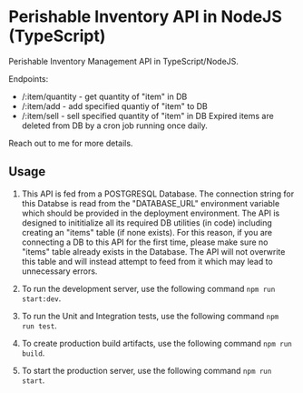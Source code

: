 # Perishable Inventory API in NodeJS (TypeScript)
Perishable Inventory Management API in TypeScript/NodeJS.

Endpoints:
- /:item/quantity - get quantity of "item" in DB 
- /:item/add - add specified quantiy of "item" to DB
- /:item/sell - sell specified quantity of "item" in DB
Expired items are deleted from DB by a cron job running once daily.

Reach out to me for more details.


## Usage
1. This API is fed from a POSTGRESQL Database. The connection string for this Databse is read from the "DATABASE_URL" environment variable which should be provided in the deployment environment. The API is designed to inititialize all its required DB utilities (in code) including creating an "items" table (if none exists). For this reason, if you are connecting a DB to this API for the first time, please make sure no "items" table already exists in the Database. The API will not overwrite this table and will instead attempt to feed from it which may lead to unnecessary errors.

2. To run the development server, use the following command
`
npm run start:dev
`.

3. To run the Unit and Integration tests, use the following command
`
npm run test
`.

4. To create production build artifacts, use the following command
`
npm run build
`.

5. To start the production server, use the following command
`
npm run start
`.
